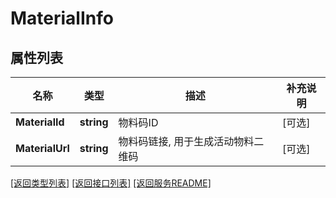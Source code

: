 # MaterialInfo

## 属性列表

名称 | 类型 | 描述 | 补充说明
------------ | ------------- | ------------- | -------------
**MaterialId** | **string** | 物料码ID | [可选] 
**MaterialUrl** | **string** | 物料码链接, 用于生成活动物料二维码 | [可选] 

[\[返回类型列表\]](README.md#类型列表)
[\[返回接口列表\]](README.md#接口列表)
[\[返回服务README\]](README.md)


